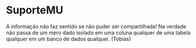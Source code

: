 # SuporteMU
A informação não faz sentido se não puder ser compartilhada!
Na verdade não passa de um mero dado isolado em uma coluna qualquer
de uma tabela qualquer em um banco de dados qualquer.
(Tobias)
